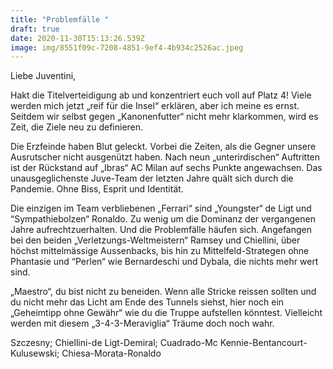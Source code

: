 ```yaml
---
title: "Problemfälle "
draft: true
date: 2020-11-30T15:13:26.539Z
image: img/8551f09c-7208-4851-9ef4-4b934c2526ac.jpeg
---
```

Liebe Juventini,

Hakt die Titelverteidigung ab und konzentriert euch voll auf Platz 4! Viele werden mich jetzt „reif für die Insel“ erklären, aber ich meine es ernst. Seitdem wir selbst gegen „Kanonenfutter“ nicht mehr klarkommen, wird es Zeit, die Ziele neu zu definieren. 

Die Erzfeinde haben Blut geleckt. Vorbei die Zeiten, als die Gegner unsere Ausrutscher nicht ausgenützt haben. Nach neun „unterirdischen“ Auftritten ist der Rückstand auf „Ibras“ AC Milan auf sechs Punkte angewachsen. Das unausgeglichenste Juve-Team der letzten Jahre quält sich durch die Pandemie. Ohne Biss, Esprit und Identität. 

Die einzigen im Team verbliebenen  „Ferrari“  sind  „Youngster“ de Ligt und “Sympathiebolzen“ Ronaldo. Zu wenig um die Dominanz der vergangenen Jahre aufrechtzuerhalten. Und die Problemfälle häufen sich. Angefangen bei den beiden „Verletzungs-Weltmeistern“ Ramsey und Chiellini, über höchst mittelmässige Aussenbacks, bis hin zu Mittelfeld-Strategen ohne Phantasie und “Perlen“ wie Bernardeschi und Dybala, die nichts mehr wert sind.

„Maestro“, du bist nicht zu beneiden. Wenn alle Stricke reissen sollten und du nicht mehr das Licht am Ende des Tunnels siehst, hier noch ein „Geheimtipp ohne Gewähr“ wie du die Truppe aufstellen könntest. Vielleicht werden mit diesem „3-4-3-Meraviglia“ Träume doch noch wahr.

Szczesny; Chiellini-de Ligt-Demiral; Cuadrado-Mc Kennie-Bentancourt-Kulusewski; Chiesa-Morata-Ronaldo